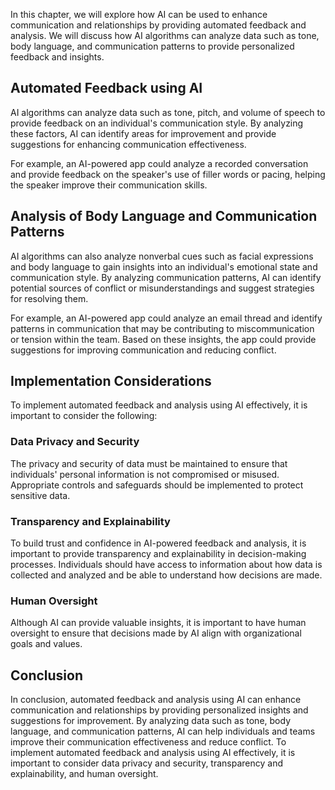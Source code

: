
In this chapter, we will explore how AI can be used to enhance communication and relationships by providing automated feedback and analysis. We will discuss how AI algorithms can analyze data such as tone, body language, and communication patterns to provide personalized feedback and insights.

Automated Feedback using AI
---------------------------

AI algorithms can analyze data such as tone, pitch, and volume of speech to provide feedback on an individual's communication style. By analyzing these factors, AI can identify areas for improvement and provide suggestions for enhancing communication effectiveness.

For example, an AI-powered app could analyze a recorded conversation and provide feedback on the speaker's use of filler words or pacing, helping the speaker improve their communication skills.

Analysis of Body Language and Communication Patterns
----------------------------------------------------

AI algorithms can also analyze nonverbal cues such as facial expressions and body language to gain insights into an individual's emotional state and communication style. By analyzing communication patterns, AI can identify potential sources of conflict or misunderstandings and suggest strategies for resolving them.

For example, an AI-powered app could analyze an email thread and identify patterns in communication that may be contributing to miscommunication or tension within the team. Based on these insights, the app could provide suggestions for improving communication and reducing conflict.

Implementation Considerations
-----------------------------

To implement automated feedback and analysis using AI effectively, it is important to consider the following:

### Data Privacy and Security

The privacy and security of data must be maintained to ensure that individuals' personal information is not compromised or misused. Appropriate controls and safeguards should be implemented to protect sensitive data.

### Transparency and Explainability

To build trust and confidence in AI-powered feedback and analysis, it is important to provide transparency and explainability in decision-making processes. Individuals should have access to information about how data is collected and analyzed and be able to understand how decisions are made.

### Human Oversight

Although AI can provide valuable insights, it is important to have human oversight to ensure that decisions made by AI align with organizational goals and values.

Conclusion
----------

In conclusion, automated feedback and analysis using AI can enhance communication and relationships by providing personalized insights and suggestions for improvement. By analyzing data such as tone, body language, and communication patterns, AI can help individuals and teams improve their communication effectiveness and reduce conflict. To implement automated feedback and analysis using AI effectively, it is important to consider data privacy and security, transparency and explainability, and human oversight.
